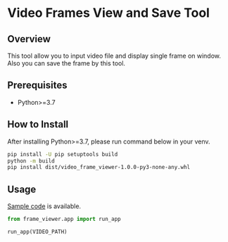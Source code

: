 # Video Frames View and Save Tool

## Overview
This tool allow you to input video file and display single frame on window. Also you can save the frame by this tool.


## Prerequisites
* Python>=3.7

## How to Install
After installing Python>=3.7, please run command below in your venv.
```bash
pip install -U pip setuptools build
python -m build
pip install dist/video_frame_viewer-1.0.0-py3-none-any.whl
```

## Usage
[Sample code](./sample.py) is available.
```python
from frame_viewer.app import run_app

run_app(VIDEO_PATH)
```